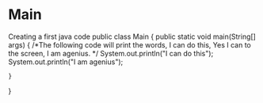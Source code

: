 # Main
Creating a first java code
public class Main {
		 public static void main(String[] args) {
		/*The following code will print the words, I can do this, Yes I can to the screen, I am  agenius.
		*/
		System.out.println("I can do this");
		System.out.println("I am agenius");
		 
		

	}

}
